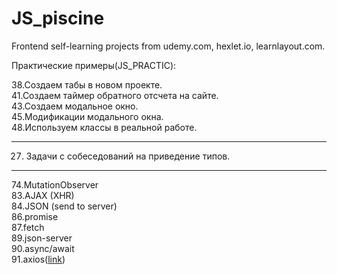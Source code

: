 # JS_piscine
Frontend self-learning projects from udemy.com, hexlet.io, learnlayout.com.

Практические примеры(JS_PRACTIC):

38.Создаем табы в новом проекте.  
41.Создаем таймер обратного отсчета на сайте.  
43.Создаем модальное окно.  
45.Модификации модального окна.  
48.Используем классы в реальной работе.  

---
27. Задачи с собеседований на приведение типов.
---
74.MutationObserver  
83.AJAX (XHR)  
84.JSON (send to server)  
86.promise  
87.fetch  
89.json-server  
90.async/await  
91.axios([link](https://github.com/axios/axios))  
